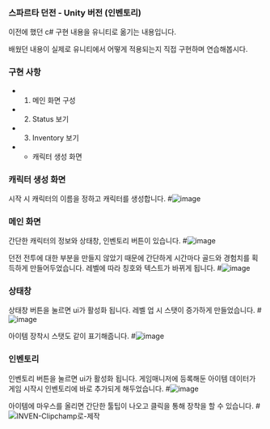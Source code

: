 ### 스파르타 던전 - Unity  버전 (인벤토리)


이전에 했던 c# 구현 내용을 유니티로 옮기는 내용입니다.


배웠던 내용이 실제로 유니티에서 어떻게 적용되는지 직접 구현하며 연습해봅시다.


### 구현 사항
- 1. 메인 화면 구성   
- 2. Status 보기
- 3. Inventory 보기
- + 캐릭터 생성 화면

 

### 캐릭터 생성 화면
시작 시 캐릭터의 이름을 정하고 캐릭터를 생성합니다.
#![image](https://github.com/user-attachments/assets/5080e878-496b-49bf-af04-18ac518f9fc8)



### 메인 화면
간단한 캐릭터의 정보와 상태창, 인벤토리 버튼이 있습니다.
#![image](https://github.com/user-attachments/assets/0e636a25-0147-4c7d-8275-0a9ea23db165)


던전 전투에 대한 부분을 만들지 않았기 때문에 간단하게 시간마다 골드와 경험치를 획득하게 만들어두었습니다.
레벨에 따라 칭호와 텍스트가 바뀌게 됩니다.
#![image](https://github.com/user-attachments/assets/42859454-f34e-46e7-b012-973831000e3d)




### 상태창
상태창 버튼을 눌르면 ui가 활성화 됩니다.
레벨 업 시 스탯이 증가하게 만들었습니다.
#![image](https://github.com/user-attachments/assets/48ff16f2-eb17-4dbc-b28d-53790a0d177d)


아이템 장착시 스탯도 같이 표기해줍니다.
#![image](https://github.com/user-attachments/assets/c8ae81d2-e246-4f3b-8f52-cb58cb2d254f)




### 인벤토리
인벤토리 버튼을 눌르면 ui가 활성화 됩니다.
게임매니저에 등록해둔 아이템 데이터가 게임 시작시 인벤토리에 바로 추가되게 해두었습니다.
#![image](https://github.com/user-attachments/assets/9a1757a0-8afa-44fd-ae8b-9a296cf740fc)


아이템에 마우스를 올리면 간단한 툴팁이 나오고 클릭을 통해 장착을 할 수 있습니다.
#![INVEN-Clipchamp로-제작](https://github.com/user-attachments/assets/382461ae-7b31-4226-b380-57e64ffacac0)
